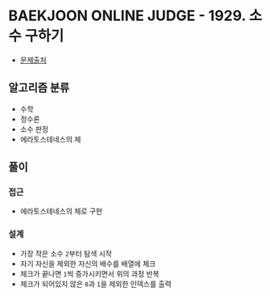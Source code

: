 # BAEKJOON ONLINE JUDGE - 1929. 소수 구하기

* [문제출처](https://www.acmicpc.net/problem/1929 "1929. 소수 구하기")

## 알고리즘 분류
- 수학
- 정수론
- 소수 판정
- 에라토스테네스의 체

## 풀이

### 접근
- 에라토스테네스의 체로 구현

### 설계
- 가장 작은 소수 `2`부터 탐색 시작
- 자기 자신을 제외한 자신의 배수를 배열에 체크
- 체크가 끝나면 `1`씩 증가시키면서 위의 과정 반복
- 체크가 되어있지 않은 `0`과 `1`을 제외한 인덱스를 출력